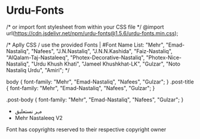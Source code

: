 # Urdu-Fonts

<!-- Add the following stylesheet link to your html file afer <head> tag: -->
<link href="https://cdn.jsdelivr.net/npm/urdu-fonts@1.5.6/urdu-fonts.min.css" media="screen" rel="stylesheet" type="text/css"/>

/* or import font stylesheet from within your CSS file */
@import url(https://cdn.jsdelivr.net/npm/urdu-fonts@1.5.6/urdu-fonts.min.css);

/* Aplly CSS / use the provided Fonts |  #Font Name List: "Mehr", "Emad-Nastaliq", "Nafees", "J.N.Nastaliq", "J.N.N.Kashida", "Faiz-Nastaliq", "AlQalam-Taj-Nastaleeq", "Photex-Decorative-Nastaliq", "Photex-Nice-Nastaliq", "Urdu Khush Khati", "Jameel Khushkhat-LK", "Gulzar", "Noto Nastaliq Urdu", "Amiri";  */

body {
    font-family: "Mehr", "Emad-Nastaliq", "Nafees", "Gulzar";
}
.post-title {
  font-family: "Mehr", "Emad-Nastaliq", "Nafees", "Gulzar";
}

.post-body {
      font-family: "Mehr", "Emad-Nastaliq", "Nafees", "Gulzar";
}

* مہر نستعلیق
* Mehr Nastaleeq V2

Font has copyrights reserved to their respective copyright owner
